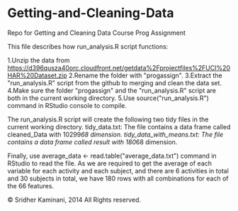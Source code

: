 Getting-and-Cleaning-Data
=========================

Repo for Getting and Cleaning Data Course Prog Assignment

This file describes how run_analysis.R script functions:

1.Unzip the data from https://d396qusza40orc.cloudfront.net/getdata%2Fprojectfiles%2FUCI%20HAR%20Dataset.zip
2.Rename the folder with "progassign".
3.Extract the "run_analysis.R" script from the github to merging and clean the data set.
4.Make sure the folder "progassign" and the "run_analysis.R" script are both in the current working directory.
5.Use source("run_analysis.R") command in RStudio console to compile.

The run_analysis.R script will create the following two tidy files in the current working directory.
tidy_data.txt: The file contains a data frame called cleaned_Data with 10299*68 dimension.
tidy_data_with_means.txt: The file contains a data frame called result with 180*68 dimension.

Finally, use average_data <- read.table("average_data.txt") command in RStudio to read the file. 
As we are required to get the average of each variable for each activity and each subject, 
and there are 6 activities in total and 30 subjects in total, 
we have 180 rows with all combinations for each of the 66 features.

© Sridher Kaminani, 2014 All Rights reserved.


